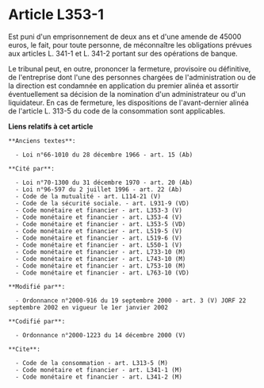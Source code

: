 # Article L353-1

Est puni d'un emprisonnement de deux ans et d'une amende de 45000 euros, le fait, pour toute personne, de méconnaître les
obligations prévues aux articles L. 341-1 et L. 341-2 portant sur des opérations de banque.

Le tribunal peut, en outre, prononcer la fermeture, provisoire ou définitive, de l'entreprise dont l'une des personnes
chargées de l'administration ou de la direction est condamnée en application du premier alinéa et assortir éventuellement sa
décision de la nomination d'un administrateur ou d'un liquidateur. En cas de fermeture, les dispositions de l'avant-dernier
alinéa de l'article L. 313-5 du code de la consommation sont applicables.

**Liens relatifs à cet article**

	**Anciens textes**:

	  - Loi n°66-1010 du 28 décembre 1966 - art. 15 (Ab)

	**Cité par**:

	  - Loi n°70-1300 du 31 décembre 1970 - art. 20 (Ab)
	  - Loi n°96-597 du 2 juillet 1996 - art. 22 (Ab)
	  - Code de la mutualité - art. L114-21 (V)
	  - Code de la sécurité sociale. - art. L931-9 (VD)
	  - Code monétaire et financier - art. L353-3 (V)
	  - Code monétaire et financier - art. L353-4 (V)
	  - Code monétaire et financier - art. L353-5 (VD)
	  - Code monétaire et financier - art. L519-5 (V)
	  - Code monétaire et financier - art. L519-6 (V)
	  - Code monétaire et financier - art. L550-1 (V)
	  - Code monétaire et financier - art. L733-10 (M)
	  - Code monétaire et financier - art. L743-10 (M)
	  - Code monétaire et financier - art. L753-10 (M)
	  - Code monétaire et financier - art. L763-10 (VD)

	**Modifié par**:

	  - Ordonnance n°2000-916 du 19 septembre 2000 - art. 3 (V) JORF 22 septembre 2002 en vigueur le 1er janvier 2002

	**Codifié par**:

	  - Ordonnance n°2000-1223 du 14 décembre 2000 (V)

	**Cite**:

	  - Code de la consommation - art. L313-5 (M)
	  - Code monétaire et financier - art. L341-1 (M)
	  - Code monétaire et financier - art. L341-2 (M)
